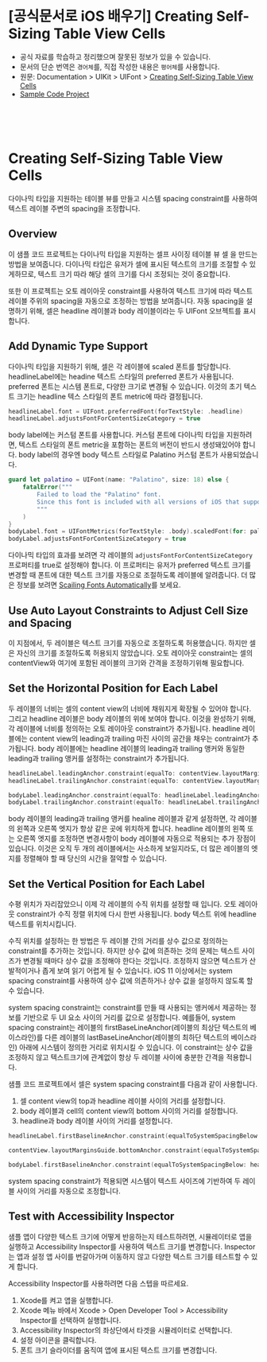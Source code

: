 # [공식문서로 iOS 배우기] Creating Self-Sizing Table View Cells

- 공식 자료를 학습하고 정리했으며 잘못된 정보가 있을 수 있습니다.
- 문서의 단순 번역은 `경어체`를, 직접 작성한 내용은 `평어체`를 사용합니다.
- 원문: Documentation > UIKit > UIFont > [Creating Self-Sizing Table View Cells](https://developer.apple.com/documentation/uikit/uifont/creating_self-sizing_table_view_cells)
- [Sample Code Project](./CreatingSelfSizingTableViewCells)

<br/><br/><br/>

# Creating Self-Sizing Table View Cells

다이나믹 타입을 지원하는 테이블 뷰를 만들고 시스템 spacing constraint를 사용하여 텍스트 레이블 주변의 spacing을 조정합니다.

## Overview

이 샘플 코드 프로젝트는 다이나믹 타입을 지원하는 셀프 사이징 테이블 뷰 셀 을 만드는 방법을 보여줍니다. 다이나믹 타입은 유저가 셀에 표시된 텍스트의 크기를 조절할 수 있게하므로, 텍스트 크기 따라 해당 셀의 크기를 다시 조정되는 것이 중요합니다.  
  
또한 이 프로젝트는 오토 레이아웃 constraint를 사용하여 텍스트 크기에 따라 텍스트 레이블 주위의 spacing을 자동으로 조정하는 방법을 보여줍니다. 자동 spacing을 설명하기 위해, 셀은 headline 레이블과 body 레이블이라는 두 UIFont 오브젝트를 표시합니다.

## Add Dynamic Type Support

다이나믹 타입을 지원하기 위해, 셀은 각 레이블에 scaled 폰트를 할당합니다. headlineLabel에는 headine 텍스트 스타일의 preferred 폰트가 사용됩니다. preferred 폰트는 시스템 폰트로, 다양한 크기로 변경될 수 있습니다. 이것의 초기 텍스트 크기는 headline 텍스 스타일의 폰트 metric에 따라 결정됩니다.

~~~swift
headlineLabel.font = UIFont.preferredFont(forTextStyle: .headline)
headlineLabel.adjustsFontForContentSizeCategory = true
~~~

body label에는 커스텀 폰트를 사용합니다. 커스텀 폰트에 다이나믹 타입을 지원하려면, 텍스트 스타일의 폰트 metric을 포함하는 폰트의 버전이 반드시 생성돼있어야 합니다. body label의 경우엔 body 텍스트 스타일로 Palatino 커스텀 폰트가 사용되었습니다.

~~~swift
guard let palatino = UIFont(name: "Palatino", size: 18) else {
    fatalError("""
        Failed to load the "Palatino" font.
        Since this font is included with all versions of iOS that support Dynamic Type, verify that the spelling and casing is correct.
        """
    )
}
bodyLabel.font = UIFontMetrics(forTextStyle: .body).scaledFont(for: palatino)
bodyLabel.adjustsFontForContentSizeCategory = true
~~~

다이나믹 타입의 효과를 보려면 각 레이블의 `adjustsFontForContentSizeCategory` 프로퍼티를 true로 설정해야 합니다. 이 프로퍼티는 유저가 preferred 텍스트 크기를 변경할 때 폰트에 대한 텍스트 크기를 자동으로 조절하도록 레이블에 알려줍니다. 더 많은 정보를 보려면 [Scailing Fonts Automatically](https://developer.apple.com/documentation/uikit/uifont/scaling_fonts_automatically)를 보세요.

## Use Auto Layout Constraints to Adjust Cell Size and Spacing

이 지점에서, 두 레이블은 텍스트 크기를 자동으로 조절하도록 허용했습니다. 하지만 셀은 자신의 크기를 조절하도록 허용되지 않았습니다. 오토 레이아웃 constraint는 셀의 contentView와 여기에 포함된 레이블의 크기와 간격을 조정하기위해 필요합니다.

## Set the Horizontal Position for Each Label

두 레이블의 너비는 셀의 content view의 너비에 채워지게 확장될 수 있어야 합니다. 그리고 headline 레이블은 body 레이블의 위에 보여야 합니다. 이것을 완성하기 위해, 각 레이블에 너비를 정의하는 오토 레이아웃 constraint가 추가됩니다. headline 레이블에는 content view의 leading과 trailing 마진 사이의 공간을 채우는 contraint가 추가됩니다. body 레이블에는 headline 레이블의 leading과 trailing 앵커와 동일한 leading과 trailing 앵커를 설정하는 constraint가 추가됩니다.

~~~swift
headlineLabel.leadingAnchor.constraint(equalTo: contentView.layoutMarginsGuide.leadingAnchor).isActive = true
headlineLabel.trailingAnchor.constraint(equalTo: contentView.layoutMarginsGuide.trailingAnchor).isActive = true

bodyLabel.leadingAnchor.constraint(equalTo: headlineLabel.leadingAnchor).isActive = true
bodyLabel.trailingAnchor.constraint(equalTo: headlineLabel.trailingAnchor).isActive = true
~~~

body 레이블의 leading과 trailing 앵커를 healine 레이블과 같게 설정하면, 각 레이블의 왼쪽과 오른쪽 엣지가 항상 같은 곳에 위치하게 합니다. headline 레이블의 왼쪽 또는 오른쪽 엣지를 조정하면 변경사항이 body 레이블에 자동으로 적용되는 추가 장점이 있습니다. 이것은 오직 두 개의 레이블에서는 사소하게 보일지라도, 더 많은 레이블의 엣지를 정렬해야 할 때 당신의 시간을 절약할 수 있습니다.

## Set the Vertical Position for Each Label

수평 위치가 자리잡았으니 이제 각 레이블의 수직 위치를 설정할 때 입니다. 오토 레이아웃 constraint가 수직 정렬 위치에 다시 한번 사용됩니다. body 텍스트 위에 headline 텍스트를 위치시킵니다.  
  
수직 위치를 설정하는 한 방법은 두 레이블 간의 거리를 상수 값으로 정의하는 constraint를 추가하는 것입니다. 하지만 상수 값에 의존하는 것의 문제는 텍스트 사이즈가 변경될 때마다 상수 값을 조정해야 한다는 것입니다. 조정하지 않으면 텍스트가 산발적이거나 좁게 보여 읽기 어렵게 될 수 있습니다. iOS 11 이상에서는 system spacing constraint를 사용하여 상수 값에 의존하거나 상수 값을 설정하지 않도록 할 수 있습니다.  
  
system spacing constraint는 constraint를 만들 때 사용되는 앵커에서 제공하는 정보를 기반으로 두 UI 요소 사이의 거리를 값으로 설정합니다. 예를들어, system spacing constraint는 레이블의 firstBaseLineAnchor(레이블의 최상단 텍스트의 베이스라인)를 다른 레이블의 lastBaseLineAnchor(레이블의 최하단 텍스트의 베이스라인) 아래에 시스템이 정의한 거리로 위치시킬 수 있습니다. 이 constraint는 상수 값을 조정하지 않고 텍스트크기에 관계없이 항상 두 레이블 사이에 충분한 간격을 적용합니다.  
  
샘플 코드 프로젝트에서 셀은 system spacing constraint를 다음과 같이 사용합니다.

1. 셀 content view의 top과 headline 레이블 사이의 거리를 설정합니다.
2. body 레이블과 cell의 content view의 bottom 사이의 거리를 설정합니다.
3. headline과 body 레이블 사이의 거리를 설정합니다.

~~~swift
headlineLabel.firstBaselineAnchor.constraint(equalToSystemSpacingBelow: contentView.layoutMarginsGuide.topAnchor, multiplier: 1).isActive = true

contentView.layoutMarginsGuide.bottomAnchor.constraint(equalToSystemSpacingBelow: bodyLabel.lastBaselineAnchor, multiplier: 1).isActive = true

bodyLabel.firstBaselineAnchor.constraint(equalToSystemSpacingBelow: headlineLabel.lastBaselineAnchor, multiplier: 1).isActive = true
~~~

system spacing constraint가 적용되면 시스템이 텍스트 사이즈에 기반하여 두 레이블 사이의 거리를 자동으로 조정합니다.

## Test with Accessibility Inspector

샘플 앱이 다양한 텍스트 크기에 어떻게 반응하는지 테스트하려면, 시뮬레이터로 앱을 실행하고 Accessibility Inspector를 사용하여 텍스트 크기를 변경합니다. Inspector는 앱과 설정 앱 사이를 번갈아가며 이동하지 않고 다양한 텍스트 크기를 테스트할 수 있게 합니다.  
  
Accessibility Inspector를 사용하려면 다음 스텝을 따르세요.

1. Xcode를 켜고 앱을 실행합니다.
2. Xcode 메뉴 바에서 Xcode > Open Developer Tool > Accessibility Inspector를 선택하여 실행합니다.
3. Accessibility Inspector의 좌상단에서 타겟을 시뮬레이터로 선택합니다.
4. 설정 아이콘을 클릭합니다.
5. 폰트 크기 슬라이더를 움직여 앱에 표시된 텍스트 크기를 변경합니다.

